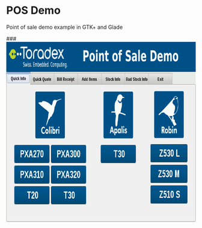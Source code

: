 # POS Demo
Point of sale demo example in GTK+ and Glade

###<img src="https://github.com/bhuvanchandra/images-repo/raw/master/images-pos/2016-02-02-094708_800x480_scrot.png" width="800" height="480">
